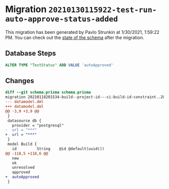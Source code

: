 # Migration `20210130115922-test-run-auto-approve-status-added`

This migration has been generated by Pavlo Strunkin at 1/30/2021, 1:59:22 PM.
You can check out the [state of the schema](./schema.prisma) after the migration.

## Database Steps

```sql
ALTER TYPE "TestStatus" ADD VALUE 'autoApproved'
```

## Changes

```diff
diff --git schema.prisma schema.prisma
migration 20210118201534-build--project-id---ci-build-id-constraint..20210130115922-test-run-auto-approve-status-added
--- datamodel.dml
+++ datamodel.dml
@@ -3,9 +3,9 @@
 }
 datasource db {
   provider = "postgresql"
-  url = "***"
+  url = "***"
 }
 model Build {
   id         String    @id @default(uuid())
@@ -118,5 +118,6 @@
   new
   ok
   unresolved
   approved
+  autoApproved
 }
```


